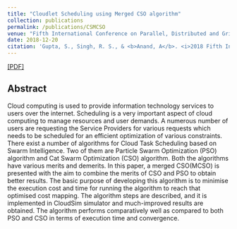 ```yaml
---
title: "Cloudlet Scheduling using Merged CSO algorithm"
collection: publications
permalink: /publications/CSMCSO
venue: "Fifth International Conference on Parallel, Distributed and Grid Computing (PDGC)"
date: 2018-12-20
citation: 'Gupta, S., Singh, R. S., & <b>Anand, A</b>. <i>2018 Fifth International Conference on Parallel, Distributed and Grid Computing (PDGC)</i> (pp. 278-283). IEEE'
---
```


[[PDF]](https://ieeexplore.ieee.org/stamp/stamp.jsp?arnumber=8745975&casa_token=1ylqHyfr6tIAAAAA:Df9I4WUoWItJwNNQj-4UMqfYlMcdybcs1-yH0MdFWk38IIqSJtMBvN2edjBz8tNiBOxOZCsaGUae&tag=1)

## Abstract
Cloud computing is used to provide information technology services to users over the internet. Scheduling is a very important aspect of cloud computing to manage resources and user demands. A numerous number of users are requesting the Service Providers for various requests which needs to be scheduled for an efficient optimization of various constraints. There exist a number of algorithms for Cloud Task Scheduling based on Swarm Intelligence. Two of them are Particle Swarm Optimization (PSO) algorithm and Cat Swarm Optimization (CSO) algorithm. Both the algorithms have various merits and demerits. In this paper, a merged CSO(MCSO) is presented with the aim to combine the merits of CSO and PSO to obtain better results. The basic purpose of developing this algorithm is to minimise the execution cost and time for running the algorithm to reach that optimised cost mapping. The algorithm steps are described, and it is implemented in CloudSim simulator and much-improved results are obtained. The algorithm performs comparatively well as compared to both PSO and CSO in terms of execution time and convergence.
